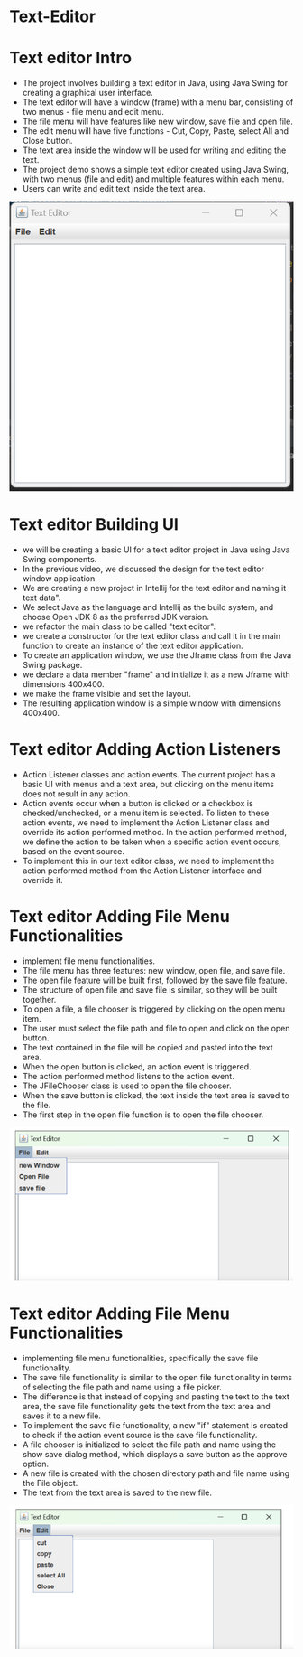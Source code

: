 # Text-Editor
# **Text editor Intro**
* The project involves building a text editor in Java, using Java Swing for creating a graphical user interface.
* The text editor will have a window (frame) with a menu bar, consisting of two menus - file menu and edit menu.
* The file menu will have features like new window, save file and open file.
* The edit menu will have five functions - Cut, Copy, Paste, select All and Close button.
* The text area inside the window will be used for writing and editing the text.
* The project demo shows a simple text editor created using Java Swing, with two menus (file and edit) and multiple features within each menu.
* Users can write and edit text inside the text area.

![Image](textmain.png)

# **Text editor Building UI**
* we will be creating a basic UI for a text editor project in Java using Java Swing components.
* In the previous video, we discussed the design for the text editor window application.
* We are creating a new project in Intellij for the text editor and naming it text data".
* We select Java as the language and Intellij as the build system, and choose Open JDK 8 as the preferred JDK version.
* we refactor the main class to be called "text editor".
* we create a constructor for the text editor class and call it in the main function to create an instance of the text editor application.
* To create an application window, we use the Jframe class from the Java Swing package.
* we declare a data member "frame" and initialize it as a new Jframe with dimensions 400x400.
* we make the frame visible and set the layout.
* The resulting application window is a simple window with dimensions 400x400.

# **Text editor Adding Action Listeners**
* Action Listener classes and action events. The current project has a basic UI with menus and a text area, but clicking on the menu items does not result in any action.
* Action events occur when a button is clicked or a checkbox is checked/unchecked, or a menu item is selected. To listen to these action events, we need to implement the Action Listener class and override its action performed method. In the action performed method, we define the action to be taken when a specific action event occurs, based on the event source.
* To implement this in our text editor class, we need to implement the action performed method from the Action Listener interface and override it.

# **Text editor Adding File Menu Functionalities**
* implement file menu functionalities.
* The file menu has three features: new window, open file, and save file.
* The open file feature will be built first, followed by the save file feature.
* The structure of open file and save file is similar, so they will be built together.
* To open a file, a file chooser is triggered by clicking on the open menu item.
* The user must select the file path and file to open and click on the open button.
* The text contained in the file will be copied and pasted into the text area.
* When the open button is clicked, an action event is triggered.
* The action performed method listens to the action event.
* The JFileChooser class is used to open the file chooser.
* When the save button is clicked, the text inside the text area is saved to the file.
* The first step in the open file function is to open the file chooser.
  
![Image](filemenu.png)

# **Text editor Adding File Menu Functionalities**
* implementing file menu functionalities, specifically the save file functionality.
* The save file functionality is similar to the open file functionality in terms of selecting the file path and name using a file picker.
* The difference is that instead of copying and pasting the text to the text area, the save file functionality gets the text from the text area and saves it to a new file.
* To implement the save file functionality, a new "if" statement is created to check if the action event source is the save file functionality.
* A file chooser is initialized to select the file path and name using the show save dialog method, which displays a save button as the approve option.
* A new file is created with the chosen directory path and file name using the File object.
* The text from the text area is saved to the new file.
 
![Image](editmenu.png)
